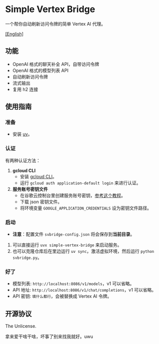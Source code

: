 # Simple Vertex Bridge

一个帮你自动刷新访问令牌的简单 Vertex AI 代理。

[[English]](README.md)

## 功能
- OpenAI 格式的聊天补全 API，自带访问令牌
- OpenAI 格式的模型列表 API
- 自动刷新访问令牌
- 流式输出
- 复用 h2 连接

## 使用指南
### 准备
- 安装 [uv](https://docs.astral.sh/uv/getting-started/installation)。

### 认证
有两种认证方法：
1. **gcloud CLI**
   - 安装 [gcloud CLI](https://cloud.google.com/sdk/docs/install)。
   - 运行 `gcloud auth application-default login` 来进行认证。
2. **服务账号密钥文件**
   - 在谷歌云控制台里创建服务账号密钥，[参考这个教程](https://cloud.google.com/iam/docs/keys-create-delete?hl=zh-cn#creating)。
   - 下载 json 密钥文件。
   - 将环境变量 `GOOGLE_APPLICATION_CREDENTIALS` 设为密钥文件路径。

### 启动
- **注意**：配置文件 `svbridge-config.json` 将会保存到**当前目录**。
1. 可以直接运行 `uvx simple-vertex-bridge` 来启动服务。
2. 也可以克隆仓库后在里边运行 `uv sync`，激活虚拟环境，然后运行 `python svbridge.py`。

### 好了
- 模型列表: `http://localhost:8086/v1/models`，v1 可以省略。
- API 地址: `http://localhost:8086/v1/chat/completions`，v1 可以省略。
- API 密钥: `填什么都行`，会被替换成 Vertex AI 令牌。

## 开源协议

The Unlicense.

拿来爱干啥干啥，坏事了别来找我就好。uwu
